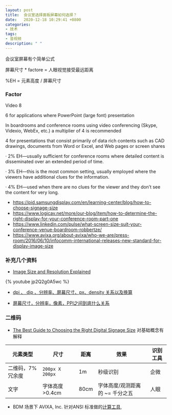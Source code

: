 ```yaml
---
layout: post
title:  会议室选择面板屏幕如何选择？
date:   2020-12-18 10:29:41 +0800
categories:
- 技术
tags:
- 音视频
description: " "
---
```



会议室屏幕有个简单公式

屏幕尺寸 *  factore = 人眼视觉接受最远距离

%EH = 元素高度 / 屏幕尺寸

### Factor ###

Video 8

6 for applications where PowerPoint (large font) presentation 

In boardrooms and conference rooms using video conferencing (Skype, Videxio, WebEx, etc.) a multiplier of 4 is recommended 

4 for presentations that consist primarily of data rich contents such as CAD drawings, documents from Word or Excel, and Web pages or screen shares


·         2% EH—usually sufficient for conference rooms where detailed content is disseminated over an extended period of time.

·         3% EH—this is the most common setting, usually employed where the viewers have additional clues for the information.

·         4% EH—used when there are no clues for the viewer and they don’t see the content for very long.

 
- https://pid.samsungdisplay.com/en/learning-center/blog/how-to-choose-signage-size
- https://www.logicav.net/more/our-blog/item/how-to-determine-the-right-display-for-your-conference-room-part-one
- https://www.linkedin.com/pulse/what-screen-size-suit-your-conference-venue-boardroom-robbertze/
- https://www.avixa.org/about-avixa/who-we-are/press-room/2016/06/10/infocomm-international-releases-new-standard-for-display-image-size

 
### 补充几个资料 ###
-  [Image Size and Resolution Explained](https://www.youtube.com/watch?v=jp2Q2g0A5wc&t=11s)   

{% youtube jp2Q2g0A5wc %}

- [dpi 、 dip 、分辨率、屏幕尺寸、px、density 关系以及换算](https://blog.csdn.net/XXJ19950917/article/details/78210777 )
 
  
- [屏幕尺寸，分辨率，像素，PPI之间到底什么关系](https://www.jianshu.com/p/c3387bcc4f6e)


### 二维码  ###

- [The Best Guide to Choosing the Right Digital Signage Size](https://pid.samsungdisplay.com/en/learning-center/blog/how-to-choose-signage-size)   对基础概念有解释 

|元素类型|尺寸|距离|效果|识别工具|
|---|----|--|---|----|
|二维码，7%冗余度 |`200px X 200px `|1m|秒级识别|企微|
|文字| 字体高度 >0.4cm |  80cm |  字体高度/观测距离的 ~= 千分之五 | 人眼|


- BDM 场景下 AVIXA, Inc. 针对ANSI 标准做的[计算工具](https://www.avixa.org/standards/discas-calculators/discas/bdm), 
